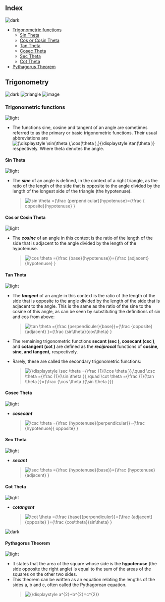 
## Index
![dark](https://user-images.githubusercontent.com/12748752/132402918-976c6cc7-cc94-4267-9513-b3937504eb63.png)
* [Trigonometric functions](#trigonometric-functions)
   * [Sin Theta](#sin-theta)
   * [Cos or Cosin Theta](#cos-or-cosin-theta)
   * [Tan Theta](#tan-theta)
   * [Cosec Theta](#cosec-theta)
   * [Sec Theta](#sec-theta)
   * [Cot Theta](#cot-theta)
* [Pythagorus Theorem](#pythagorus-theorem)
## Trigonometry
![dark](https://user-images.githubusercontent.com/12748752/132402918-976c6cc7-cc94-4267-9513-b3937504eb63.png)
![triangle](https://upload.wikimedia.org/wikipedia/commons/3/38/Perpendicular-Base-Hypotenuse_Right_Triangle.png)
![image](https://user-images.githubusercontent.com/12748752/133692865-43b655f5-b7d5-4aa6-9cd0-f30e08f79302.png)


### Trigonometric functions
![light](https://user-images.githubusercontent.com/12748752/132402912-1a2a215e-de2f-4536-b28e-e75197136af9.png)
* The functions sine, cosine and tangent of an angle are sometimes referred to as the primary or basic trigonometric functions. Their usual abbreviations are <img src="https://latex.codecogs.com/svg.image?{\displaystyle&space;\sin(\theta&space;),\cos(\theta&space;),}{\displaystyle&space;\tan(\theta&space;)}" title="{\displaystyle \sin(\theta ),\cos(\theta ),}{\displaystyle \tan(\theta )}" /> respectively. Where theta denotes the angle.
#### Sin Theta
![light](https://user-images.githubusercontent.com/12748752/132402912-1a2a215e-de2f-4536-b28e-e75197136af9.png)
* The _**sine**_ of an angle is defined, in the context of a right triangle, as the ratio of the length of the side that is opposite to the angle divided by the length of the longest side of the triangle (the hypotenuse).
  >  <img src="https://latex.codecogs.com/svg.image?\sin&space;\theta&space;={\frac&space;{perpendicular}{hypotenuse}={\frac&space;{&space;opposite}{hypotenuse}&space;}" title="\sin \theta ={\frac {perpendicular}{hypotenuse}={\frac { opposite}{hypotenuse} }" />
#### Cos or Cosin Theta
![light](https://user-images.githubusercontent.com/12748752/132402912-1a2a215e-de2f-4536-b28e-e75197136af9.png)
 
* The _**cosine**_ of an angle in this context is the ratio of the length of the side that is adjacent to the angle divided by the length of the hypotenuse.
  > <img src="https://latex.codecogs.com/svg.image?\cos&space;\theta&space;={\frac&space;{base}{hypotenuse}}={\frac&space;{adjacent}{hypotenuse}&space;}" title="\cos \theta ={\frac {base}{hypotenuse}}={\frac {adjacent}{hypotenuse} }" />
#### Tan Theta
![light](https://user-images.githubusercontent.com/12748752/132402912-1a2a215e-de2f-4536-b28e-e75197136af9.png)
* The _**tangent**_ of an angle in this context is the ratio of the length of the side that is opposite to the angle divided by the length of the side that is adjacent to the angle. This is the same as the ratio of the sine to the cosine of this angle, as can be seen by substituting the definitions of sin  and cos from above:
  > <img src="https://latex.codecogs.com/svg.image?\tan&space;\theta&space;={\frac&space;{perpendiculer}{base}}={\frac&space;{opposite}{adjacent}&space;}={\frac&space;{sin\theta}{cos\theta}&space;}" title="\tan \theta ={\frac {perpendiculer}{base}}={\frac {opposite}{adjacent} }={\frac {sin\theta}{cos\theta} }" />

* The remaining trigonometric functions **secant (sec ), cosecant (csc )**, and **cotangent (cot )** are defined as the _**reciprocal**_ functions of **cosine, sine, and tangent,** respectively.
* Rarely, these are called the secondary trigonometric functions:
  > <img src="https://latex.codecogs.com/svg.image?{\displaystyle&space;\sec&space;\theta&space;={\frac&space;{1}{\cos&space;\theta&space;}},\quad&space;\csc&space;\theta&space;={\frac&space;{1}{\sin&space;\theta&space;}},\quad&space;\cot&space;\theta&space;={\frac&space;{1}{\tan&space;\theta&space;}}={\frac&space;{\cos&space;\theta&space;}{\sin&space;\theta&space;}}}" title="{\displaystyle \sec \theta ={\frac {1}{\cos \theta }},\quad \csc \theta ={\frac {1}{\sin \theta }},\quad \cot \theta ={\frac {1}{\tan \theta }}={\frac {\cos \theta }{\sin \theta }}}" />
#### Cosec Theta
![light](https://user-images.githubusercontent.com/12748752/132402912-1a2a215e-de2f-4536-b28e-e75197136af9.png)
* _**cosecant**_
  > <img src="https://latex.codecogs.com/svg.image?\csc&space;\theta&space;={\frac&space;{hypotenuse}{perpendicular}}={\frac&space;{hypotenuse}{&space;opposite}&space;}" title="\csc \theta ={\frac {hypotenuse}{perpendicular}}={\frac {hypotenuse}{ opposite} }" />
#### Sec Theta
![light](https://user-images.githubusercontent.com/12748752/132402912-1a2a215e-de2f-4536-b28e-e75197136af9.png)
* _**secant**_
  > <img src="https://latex.codecogs.com/svg.image?\sec&space;\theta&space;={\frac&space;{hypotenuse}{base}}={\frac&space;{hypotenuse}{adjacent}&space;}" title="\sec \theta ={\frac {hypotenuse}{base}}={\frac {hypotenuse}{adjacent} }" />
#### Cot Theta
![light](https://user-images.githubusercontent.com/12748752/132402912-1a2a215e-de2f-4536-b28e-e75197136af9.png)
* _**cotangent**_
  > <img src="https://latex.codecogs.com/svg.image?\cot&space;\theta&space;={\frac&space;{base}{perpendiculer}}={\frac&space;{adjacent}{opposite}&space;}={\frac&space;{cos\theta}{sin\theta}&space;}" title="\cot \theta ={\frac {base}{perpendiculer}}={\frac {adjacent}{opposite} }={\frac {cos\theta}{sin\theta} }" />
  
![dark](https://user-images.githubusercontent.com/12748752/132402918-976c6cc7-cc94-4267-9513-b3937504eb63.png)

#### Pythagorus Theorem
![light](https://user-images.githubusercontent.com/12748752/132402912-1a2a215e-de2f-4536-b28e-e75197136af9.png)

* It states that the area of the square whose side is the **hypotenuse** (the side opposite the right angle) is equal to the sum of the areas of the squares on the other two sides. 
* This theorem can be written as an equation relating the lengths of the sides a, b and c, often called the Pythagorean equation.
  > <img src="https://latex.codecogs.com/svg.image?{\displaystyle&space;a^{2}&plus;b^{2}=c^{2}}" title="{\displaystyle a^{2}+b^{2}=c^{2}}" />

